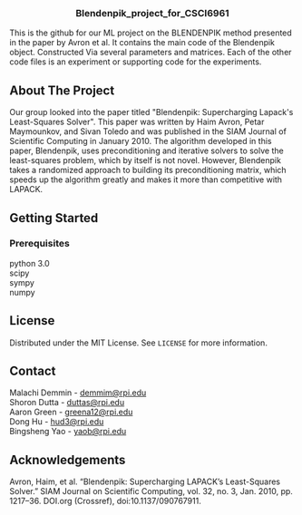 

<!-- PROJECT SHIELDS -->
<!--
*** I'm using markdown "reference style" links for readability.
*** Reference links are enclosed in brackets [ ] instead of parentheses ( ).
*** See the bottom of this document for the declaration of the reference variables
*** for contributors-url, forks-url, etc. This is an optional, concise syntax you may use.
*** https://www.markdownguide.org/basic-syntax/#reference-style-links
-->

<!-- PROJECT LOGO -->
<br />

  <h3 align="center">Blendenpik_project_for_CSCI6961</h3>
  <p>
    This is the github for our ML project on the BLENDENPIK method presented in the paper by Avron et al. 
    It contains the main code of the Blendenpik object. Constructed Via several parameters and matrices. 
    Each of the other code files is an experiment or supporting code for the experiments. 
  </p>



<!-- ABOUT THE PROJECT -->
## About The Project

Our group looked into the paper titled "Blendenpik: Supercharging Lapack's Least-Squares Solver". 
This paper was written by Haim Avron, Petar Maymounkov, and Sivan Toledo and was published in the SIAM Journal of Scientific Computing in January 2010.
The algorithm developed in this paper, Blendenpik, uses preconditioning and iterative solvers to solve the least-squares problem, which by itself is not novel. 
However, Blendenpik takes a randomized approach to building its preconditioning matrix, which speeds up the algorithm greatly and makes it more than competitive 
with LAPACK.

<!-- GETTING STARTED -->
## Getting Started

### Prerequisites

python 3.0<br />
scipy<br />
sympy<br />
numpy<br />


<!-- LICENSE -->
## License

Distributed under the MIT License. See `LICENSE` for more information.



<!-- CONTACT -->
## Contact

Malachi Demmin - demmim@rpi.edu<br />
Shoron Dutta - duttas@rpi.edu<br />
Aaron Green - greena12@rpi.edu<br />
Dong Hu - hud3@rpi.edu<br />
Bingsheng Yao - yaob@rpi.edu<br />


<!-- ACKNOWLEDGEMENTS -->
## Acknowledgements
Avron, Haim, et al. “Blendenpik: Supercharging LAPACK’s Least-Squares Solver.” SIAM Journal on Scientific Computing, vol. 32, no. 3, Jan. 2010, pp. 1217–36. DOI.org (Crossref), doi:10.1137/090767911.







